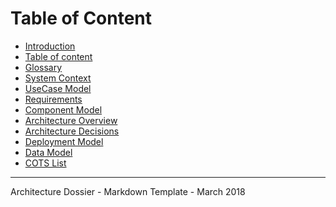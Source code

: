 # Table of Content

- [Introduction](./0000.Introduction.md)
- [Table of content](./0001.TableOfContent.md)
- [Glossary](./0002.Glossary.md)
- [System Context](./0100.SystemContext.md)
- [UseCase Model](./0200.UseCaseModel.md)
- [Requirements](./0300.Requirements.md)
- [Component Model](./0400.ComponentsModel.md)
- [Architecture Overview](./0500.ArchitectureOverview.md)
- [Architecture Decisions](./0600.ArchitectureDecisions.md)
- [Deployment Model](./0700.DeploymentModel.md)
- [Data Model](./0800.DataModel.md)
- [COTS List](./0900.COTSList.md)

* * *

Architecture Dossier - Markdown Template - March 2018
